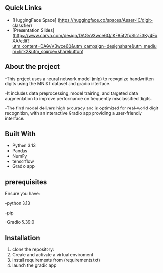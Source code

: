 ## Quick Links
- [HuggingFace Space] (https://huggingface.co/spaces/Asser-IO/digit-classifier)
- [Presentation Slides] (https://www.canva.com/design/DAGvV3wce6Q/lKE85t2fpSIc153Ky4FxXA/edit?utm_content=DAGvV3wce6Q&utm_campaign=designshare&utm_medium=link2&utm_source=sharebutton)

## About the project 
-This project uses a neural network model (mlp) to recognize handwritten digits using the MNIST dataset and gradio interface.

-It includes data preprocessing, model training, and targeted data augmentation to improve performance on frequently misclassified digits.

-The final model delivers high accuracy and is optimized for real-world digit recognition, with an interactive Gradio app providing a user-friendly interface.

 ## Built With
- Python 3.13  
- Pandas  
- NumPy  
- tensorflow
- Gradio app

## prerequisites 
Ensure you have:

-python 3.13 

-pip 

-Gradio 5.39.0

## Installation 
1. clone the repository:
2. Create and activate a virtual enviroment
3. install requirements from (requirements.txt)
4. launch the gradio app
